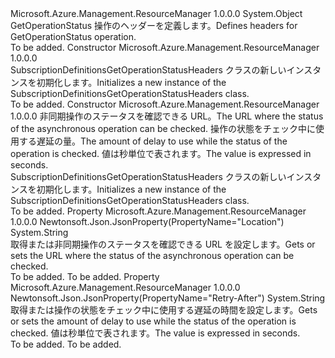 <Type Name="SubscriptionDefinitionsGetOperationStatusHeaders" FullName="Microsoft.Azure.Management.ResourceManager.Models.SubscriptionDefinitionsGetOperationStatusHeaders">
  <TypeSignature Language="C#" Value="public class SubscriptionDefinitionsGetOperationStatusHeaders" />
  <TypeSignature Language="ILAsm" Value=".class public auto ansi beforefieldinit SubscriptionDefinitionsGetOperationStatusHeaders extends System.Object" />
  <TypeSignature Language="DocId" Value="T:Microsoft.Azure.Management.ResourceManager.Models.SubscriptionDefinitionsGetOperationStatusHeaders" />
  <TypeSignature Language="VB.NET" Value="Public Class SubscriptionDefinitionsGetOperationStatusHeaders" />
  <TypeSignature Language="F#" Value="type SubscriptionDefinitionsGetOperationStatusHeaders = class" />
  <AssemblyInfo>
    <AssemblyName>Microsoft.Azure.Management.ResourceManager</AssemblyName>
    <AssemblyVersion>1.0.0.0</AssemblyVersion>
  </AssemblyInfo>
  <Base>
    <BaseTypeName>System.Object</BaseTypeName>
  </Base>
  <Interfaces />
  <Docs>
    <summary>
            <span data-ttu-id="34928-101">GetOperationStatus 操作のヘッダーを定義します。</span><span class="sxs-lookup"><span data-stu-id="34928-101">Defines headers for GetOperationStatus operation.</span></span>
            </summary>
    <remarks>To be added.</remarks>
  </Docs>
  <Members>
    <Member MemberName=".ctor">
      <MemberSignature Language="C#" Value="public SubscriptionDefinitionsGetOperationStatusHeaders ();" />
      <MemberSignature Language="ILAsm" Value=".method public hidebysig specialname rtspecialname instance void .ctor() cil managed" />
      <MemberSignature Language="DocId" Value="M:Microsoft.Azure.Management.ResourceManager.Models.SubscriptionDefinitionsGetOperationStatusHeaders.#ctor" />
      <MemberSignature Language="VB.NET" Value="Public Sub New ()" />
      <MemberType>Constructor</MemberType>
      <AssemblyInfo>
        <AssemblyName>Microsoft.Azure.Management.ResourceManager</AssemblyName>
        <AssemblyVersion>1.0.0.0</AssemblyVersion>
      </AssemblyInfo>
      <Parameters />
      <Docs>
        <summary>
            <span data-ttu-id="34928-102">SubscriptionDefinitionsGetOperationStatusHeaders クラスの新しいインスタンスを初期化します。</span><span class="sxs-lookup"><span data-stu-id="34928-102">Initializes a new instance of the SubscriptionDefinitionsGetOperationStatusHeaders class.</span></span>
            </summary>
        <remarks>To be added.</remarks>
      </Docs>
    </Member>
    <Member MemberName=".ctor">
      <MemberSignature Language="C#" Value="public SubscriptionDefinitionsGetOperationStatusHeaders (string location = null, string retryAfter = null);" />
      <MemberSignature Language="ILAsm" Value=".method public hidebysig specialname rtspecialname instance void .ctor(string location, string retryAfter) cil managed" />
      <MemberSignature Language="DocId" Value="M:Microsoft.Azure.Management.ResourceManager.Models.SubscriptionDefinitionsGetOperationStatusHeaders.#ctor(System.String,System.String)" />
      <MemberSignature Language="VB.NET" Value="Public Sub New (Optional location As String = null, Optional retryAfter As String = null)" />
      <MemberSignature Language="F#" Value="new Microsoft.Azure.Management.ResourceManager.Models.SubscriptionDefinitionsGetOperationStatusHeaders : string * string -&gt; Microsoft.Azure.Management.ResourceManager.Models.SubscriptionDefinitionsGetOperationStatusHeaders" Usage="new Microsoft.Azure.Management.ResourceManager.Models.SubscriptionDefinitionsGetOperationStatusHeaders (location, retryAfter)" />
      <MemberType>Constructor</MemberType>
      <AssemblyInfo>
        <AssemblyName>Microsoft.Azure.Management.ResourceManager</AssemblyName>
        <AssemblyVersion>1.0.0.0</AssemblyVersion>
      </AssemblyInfo>
      <Parameters>
        <Parameter Name="location" Type="System.String" />
        <Parameter Name="retryAfter" Type="System.String" />
      </Parameters>
      <Docs>
        <param name="location"><span data-ttu-id="34928-103">非同期操作のステータスを確認できる URL。</span><span class="sxs-lookup"><span data-stu-id="34928-103">The URL where the status of the asynchronous operation can be checked.</span></span></param>
        <param name="retryAfter"><span data-ttu-id="34928-104">操作の状態をチェック中に使用する遅延の量。</span><span class="sxs-lookup"><span data-stu-id="34928-104">The amount of delay to use while the status of the operation is checked.</span></span> <span data-ttu-id="34928-105">値は秒単位で表されます。</span><span class="sxs-lookup"><span data-stu-id="34928-105">The value is expressed in seconds.</span></span></param>
        <summary>
            <span data-ttu-id="34928-106">SubscriptionDefinitionsGetOperationStatusHeaders クラスの新しいインスタンスを初期化します。</span><span class="sxs-lookup"><span data-stu-id="34928-106">Initializes a new instance of the SubscriptionDefinitionsGetOperationStatusHeaders class.</span></span>
            </summary>
        <remarks>To be added.</remarks>
      </Docs>
    </Member>
    <Member MemberName="Location">
      <MemberSignature Language="C#" Value="public string Location { get; set; }" />
      <MemberSignature Language="ILAsm" Value=".property instance string Location" />
      <MemberSignature Language="DocId" Value="P:Microsoft.Azure.Management.ResourceManager.Models.SubscriptionDefinitionsGetOperationStatusHeaders.Location" />
      <MemberSignature Language="VB.NET" Value="Public Property Location As String" />
      <MemberSignature Language="F#" Value="member this.Location : string with get, set" Usage="Microsoft.Azure.Management.ResourceManager.Models.SubscriptionDefinitionsGetOperationStatusHeaders.Location" />
      <MemberType>Property</MemberType>
      <AssemblyInfo>
        <AssemblyName>Microsoft.Azure.Management.ResourceManager</AssemblyName>
        <AssemblyVersion>1.0.0.0</AssemblyVersion>
      </AssemblyInfo>
      <Attributes>
        <Attribute>
          <AttributeName>Newtonsoft.Json.JsonProperty(PropertyName="Location")</AttributeName>
        </Attribute>
      </Attributes>
      <ReturnValue>
        <ReturnType>System.String</ReturnType>
      </ReturnValue>
      <Docs>
        <summary>
            <span data-ttu-id="34928-107">取得または非同期操作のステータスを確認できる URL を設定します。</span><span class="sxs-lookup"><span data-stu-id="34928-107">Gets or sets the URL where the status of the asynchronous operation can be checked.</span></span>
            </summary>
        <value>To be added.</value>
        <remarks>To be added.</remarks>
      </Docs>
    </Member>
    <Member MemberName="RetryAfter">
      <MemberSignature Language="C#" Value="public string RetryAfter { get; set; }" />
      <MemberSignature Language="ILAsm" Value=".property instance string RetryAfter" />
      <MemberSignature Language="DocId" Value="P:Microsoft.Azure.Management.ResourceManager.Models.SubscriptionDefinitionsGetOperationStatusHeaders.RetryAfter" />
      <MemberSignature Language="VB.NET" Value="Public Property RetryAfter As String" />
      <MemberSignature Language="F#" Value="member this.RetryAfter : string with get, set" Usage="Microsoft.Azure.Management.ResourceManager.Models.SubscriptionDefinitionsGetOperationStatusHeaders.RetryAfter" />
      <MemberType>Property</MemberType>
      <AssemblyInfo>
        <AssemblyName>Microsoft.Azure.Management.ResourceManager</AssemblyName>
        <AssemblyVersion>1.0.0.0</AssemblyVersion>
      </AssemblyInfo>
      <Attributes>
        <Attribute>
          <AttributeName>Newtonsoft.Json.JsonProperty(PropertyName="Retry-After")</AttributeName>
        </Attribute>
      </Attributes>
      <ReturnValue>
        <ReturnType>System.String</ReturnType>
      </ReturnValue>
      <Docs>
        <summary>
            <span data-ttu-id="34928-108">取得または操作の状態をチェック中に使用する遅延の時間を設定します。</span><span class="sxs-lookup"><span data-stu-id="34928-108">Gets or sets the amount of delay to use while the status of the operation is checked.</span></span> <span data-ttu-id="34928-109">値は秒単位で表されます。</span><span class="sxs-lookup"><span data-stu-id="34928-109">The value is expressed in seconds.</span></span>
            </summary>
        <value>To be added.</value>
        <remarks>To be added.</remarks>
      </Docs>
    </Member>
  </Members>
</Type>